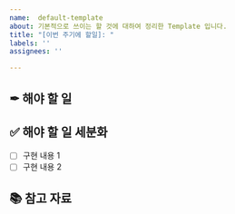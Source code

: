 ```yaml
---
name:  default-template
about: 기본적으로 쓰이는 할 것에 대하여 정리한 Template 입니다.
title: "[이번 주기에 할일]: "
labels: ''
assignees: ''

---
```


## ✒ 해야 할 일
<!-- 설명을 작성해 주세요. -->


## ✅ 해야 할 일 세분화
- [ ] 구현 내용 1
- [ ] 구현 내용 2 

## 📚 참고 자료
<!-- 참고한 블로그나 배운점 -->